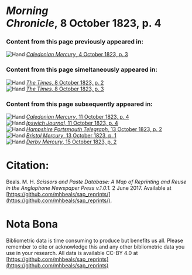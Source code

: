 # *Morning Chronicle*, 8 October 1823, p. 4  
  
### Content from this page previously appeared in:  
![Hand](http://scissorsandpaste.net/wp-content/uploads/2017/06/smallhandpointer.png) [*Caledonian Mercury*, 4 October 1823, p. 3](https://mhbeals.github.io/sap_html/Caledonian-Mercury/Caledonian-Mercury-4-October-1823-p-3)  
  
### Content from this page simeltaneously appeared in:  
![Hand](http://scissorsandpaste.net/wp-content/uploads/2017/06/smallhandpointer.png) [*The Times*, 8 October 1823, p. 2](https://mhbeals.github.io/sap_html/The-Times/The-Times-8-October-1823-p-2)  
![Hand](http://scissorsandpaste.net/wp-content/uploads/2017/06/smallhandpointer.png) [*The Times*, 8 October 1823, p. 3](https://mhbeals.github.io/sap_html/The-Times/The-Times-8-October-1823-p-3)  
  
### Content from this page subsequently appeared in:  
![Hand](http://scissorsandpaste.net/wp-content/uploads/2017/06/smallhandpointer.png) [*Caledonian Mercury*, 11 October 1823, p. 4](https://mhbeals.github.io/sap_html/Caledonian-Mercury/Caledonian-Mercury-11-October-1823-p-4)  
![Hand](http://scissorsandpaste.net/wp-content/uploads/2017/06/smallhandpointer.png) [*Ipswich Journal*, 11 October 1823, p. 4](https://mhbeals.github.io/sap_html/Ipswich-Journal/Ipswich-Journal-11-October-1823-p-4)  
![Hand](http://scissorsandpaste.net/wp-content/uploads/2017/06/smallhandpointer.png) [*Hampshire Portsmouth Telegraph*, 13 October 1823, p. 2](https://mhbeals.github.io/sap_html/Hampshire-Portsmouth-Telegraph/Hampshire-Portsmouth-Telegraph-13-October-1823-p-2)  
![Hand](http://scissorsandpaste.net/wp-content/uploads/2017/06/smallhandpointer.png) [*Bristol Mercury*, 13 October 1823, p. 1](https://mhbeals.github.io/sap_html/Bristol-Mercury/Bristol-Mercury-13-October-1823-p-1)  
![Hand](http://scissorsandpaste.net/wp-content/uploads/2017/06/smallhandpointer.png) [*Derby Mercury*, 15 October 1823, p. 2](https://mhbeals.github.io/sap_html/Derby-Mercury/Derby-Mercury-15-October-1823-p-2)  


# Citation: 

Beals. M. H. *Scissors and Paste Database: A Map of Reprinting and Reuse in the Anglophone Newspaper Press v.1.0.1.* 2 June 2017. Available at [https://github.com/mhbeals/sap_reprints/](https://github.com/mhbeals/sap_reprints/). 

# Nota Bona

Bibliometric data is time consuming to produce but benefits us all. Please remember to cite or acknowledge this and any other bibliometric data you use in your research. All data is available CC-BY 4.0 at [https://github.com/mhbeals/sap_reprints](https://github.com/mhbeals/sap_reprints)